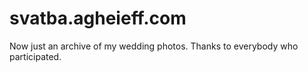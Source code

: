 # svatba.agheieff.com

Now just an archive of my wedding photos. Thanks to everybody who participated.
